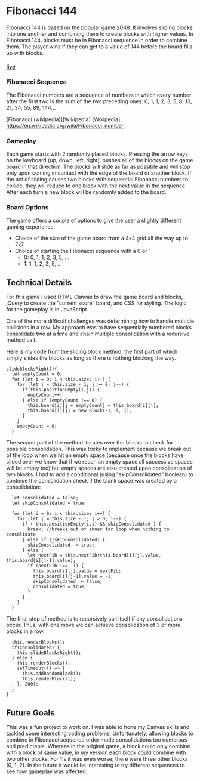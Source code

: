# Fibonacci 144

Fibonacci 144 is based on the popular game 2048. It involves sliding blocks into one another and combining them to create blocks with higher values. In Fibonacci 144, blocks must be in Fibonacci sequence in order to combine them. The player wins if they can get to a value of 144 before the board fills up with blocks.
#### [live][live]
[live]: https://delisauce.github.io/Fibonacci_144/

### Fibonacci Sequence
The Fibonacci numbers are a sequence of numbers in which every number after the first two is the sum of the two preceding ones:
0, 1, 1, 2, 3, 5, 8, 13, 21, 34, 55, 89, 144...

[Fibonacci (wikipedia)][Wikipedia]
[Wikipedia]: https://en.wikipedia.org/wiki/Fibonacci_number


### Gameplay
Each game starts with 2 randomly placed blocks. Pressing the arrow keys on the keyboard (up, down, left, right), pushes all of the blocks on the game board in that direction. The blocks will slide as far as possible and will stop only upon coming in contact with the edge of the board or another block. If the act of sliding causes two blocks with sequential Fibonacci numbers to collide, they will reduce to one block with the next value in the sequence. After each turn a new block will be randomly added to the board.

### Board Options
The game offers a couple of options to give the user a slightly different gaming experience.
* Choice of the size of the game board from a 4x4 grid all the way up to 7x7.
* Choice of starting the Fibonacci sequence with a 0 or 1
  * 0: 0, 1, 1, 2, 3, 5, ...
  * 1: 1, 1, 2, 3, 5, ...

## Technical Details
For this game I used HTML Canvas to draw the game board and blocks, jQuery to create the "current score" board, and CSS for styling. The logic for the gameplay is in JavaScript.

One of the more difficult challenges was determining how to handle multiple collisions in a row. My approach was to have sequentially numbered blocks consolidate two at a time and chain multiple consolidation with a recursive method call.

Here is my code from the sliding block method, the first part of which simply slides the blocks as long as there is nothing blocking the way.


    slideBlocksRight(){
      let emptyCount = 0;
      for (let i = 0; i < this.size; i++) {
        for (let j = this.size - 1; j >= 0; j--) {
          if(this.positionEmpty(i,j)) {
            emptyCount++;
          } else if (emptyCount !== 0) {
            this.board[i][j + emptyCount] = this.board[i][j];
            this.board[i][j] = new Block(-1, i, j);
          }
        }
        emptyCount = 0;
      }

The second part of the method iterates over the blocks to check for possible consolidation. This was tricky to implement because we break out of the loop when we hit an empty space (because once the blocks have slided over we know that if we reach an empty space all successive spaces will be empty too) but empty spaces are also created upon consolidation of two blocks. I had to add a conditional (using "skipConsolidated" boolean) to continue the consolidation check if the blank space was created by a consolidation:

      let consolidated = false;
      let skipConsolidated = true;

      for (let i = 0; i < this.size; i++) {
        for (let j = this.size - 1; j > 0; j--) {
          if ( this.positionEmpty(i,j) && skipConsolidated ) {
            break; //breaks out of inner for loop when nothing to consolidate
          } else if (!skipConsolidated) {
            skipConsolidated  = true;
          } else {
            let nextFib = this.nextFib(this.board[i][j].value, this.board[i][j-1].value);
            if (nextFib !== -1) {
              this.board[i][j].value = nextFib;
              this.board[i][j-1].value = -1;
              skipConsolidated  = false;
              consolidated = true;
            }
          }
        }
      }

The final step of method is to recursively call itself if any consolidations occur. Thus, with one move we can achieve consolidation of 3 or more blocks in a row.

      this.renderBlocks();
      if(consolidated) {
        this.slideBlocksRight();
      } else {
        this.renderBlocks();
        setTimeout(() => {
          this.addRandomBlock();
          this.renderBlocks();
        }, 200);
      }
    }


## Future Goals
This was a fun project to work on. I was able to hone my Canvas skills and tackled some interesting coding problems. Unfortunately, allowing blocks to combine in Fibonacci sequence order made consolidations too numerous and predictable. Whereas in the original game, a block could only combine with a block of same value, in my version each block could combine with two other blocks. For 1's it was even worse; there were three other blocks (0, 1, 2). In the future it would be interesting to try different sequences to see how gameplay was affected.

